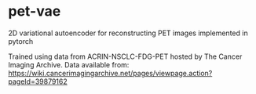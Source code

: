 # pet-vae
2D variational autoencoder for reconstructing PET images implemented in pytorch

Trained using data from ACRIN-NSCLC-FDG-PET hosted by The Cancer Imaging Archive. Data available from: https://wiki.cancerimagingarchive.net/pages/viewpage.action?pageId=39879162

